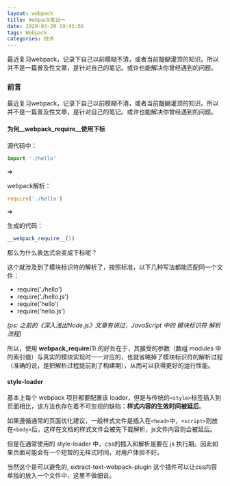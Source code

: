```yaml
---
layout: webpack
title: Webpack笔记一
date: 2020-03-20 19:41:56
tags: Webpack
categories: 技术
---
```


最近复习webpack，记录下自己以前模糊不清，或者当前醍醐灌顶的知识。所以并不是一篇普及性文章，是针对自己的笔记。或许也能解决你曾经遇到的问题。

<!-- more -->

### 前言

最近复习webpack，记录下自己以前模糊不清，或者当前醍醐灌顶的知识。所以并不是一篇普及性文章，是针对自己的笔记。或许也能解决你曾经遇到的问题。

#### 为何__webpack_require__使用下标


源代码中：

```javascript
import './hello'
```

=>

webpack解析：

```javascript
require('./hello')
```

=> 

生成的代码：

```javascript
__webpack_require__(1)
```


那么为什么表达式会变成下标呢？

这个就涉及到了模块标识符的解析了，按照标准，以下几种写法都能匹配同一个文件：

- require('./hello')
- require('./hello.js')
- require('hello')
- require('hello.js')

*(ps: 之前的《深入浅出Node.js》文章有讲过，JavaScript 中的 模块标识符 解析流程)*

所以，使用 __webpack_require__(1) 的好处在于，其接受的参数（数组 modules 中的索引值）与真实的模块实现时一一对应的，也就省略掉了模块标识符的解析过程（准确的说，是把解析过程提前到了构建期），从而可以获得更好的运行性能。



#### style-loader

基本上每个 webpack 项目都要配置该 loader，但是与传统的```<style>```标签插入到页面相比，该方法也存在着不可忽视的缺陷：**样式内容的生效时间被延后**。

如果遵循通常的页面优化建议，一般样式文件是插入在```<head>```中，```<script>```则放在```<body>```后，这样在文档的样式文件会被先下载解析，js文件内容则会被延后。

但是在通常使用的 style-loader 中，css的插入和解析是要在 js 执行期。因此如果页面可能会有一个短暂的无样式时间，对用户体验不好。

当然这个是可以避免的, extract-text-webpack-plugin 这个插件可以让css内容单独的放入一个文件中，这里不做细说。